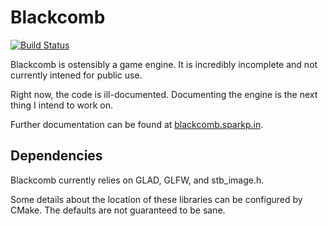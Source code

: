# Blackcomb
[![Build Status](https://travis-ci.com/Sparkpin/blackcomb.svg?branch=master)](https://travis-ci.com/Sparkpin/blackcomb)

Blackcomb is ostensibly a game engine. It is incredibly incomplete and not currently intened for public use.

Right now, the code is ill-documented. Documenting the engine is the next thing I
intend to work on.

Further documentation can be found at [blackcomb.sparkp.in](http://blackcomb.sparkp.in/).

## Dependencies
Blackcomb currently relies on GLAD, GLFW, and stb_image.h.

Some details about the location of these libraries can be configured by CMake.
The defaults are not guaranteed to be sane.
